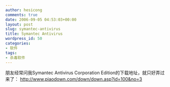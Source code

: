 ```yaml
---
author: hesicong
comments: true
date: 2006-09-05 04:53:03+00:00
layout: post
slug: symantec-antivirus
title: Symantec Antivirus
wordpress_id: 50
categories:
- 软件
tags:
- 杀毒软件
---
```



朋友经常问我Symantec Antivirus Corporation Edition的下载地址，就只好弄过来了：
[http://www.piaodown.com/down/down.asp?id=100&no=3 ](http://www.piaodown.com/down/down.asp?id=100&no=3 )
